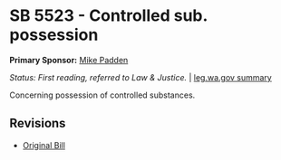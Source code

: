 # SB 5523 - Controlled sub. possession
**Primary Sponsor:** [Mike Padden](/person/leg/mike.padden.md)

*Status: First reading, referred to Law & Justice.* | [leg.wa.gov summary](https://app.leg.wa.gov/billsummary?BillNumber=5523&Year=2021)

Concerning possession of controlled substances.

## Revisions
* [Original Bill](1/)